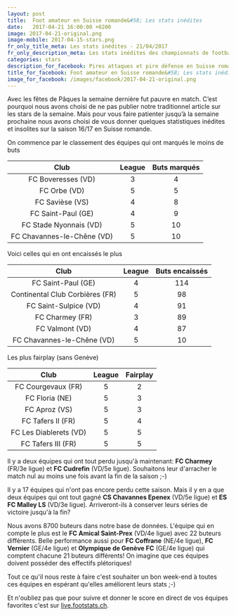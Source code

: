 ```yaml
---
layout: post
title:  Foot amateur en Suisse romande&#58; Les stats inédites
date:   2017-04-21 16:00:00 +0200
image: 2017-04-21-original.png
image-mobile: 2017-04-15-stars.png
fr_only_title_meta: Les stats inédites - 21/04/2017
fr_only_description_meta: Les stats inédites des championnats de football amateur en Suisse romande - 21/04/2017
categories: stars
description_for_facebook: Pires attaques et pire défense en Suisse romande! Classement fairplay, séries d'invincibilité et séries moins glorieuses. Découvrez quelles équipes possèdent ces stats inédites.
title_for_facebook: Foot amateur en Suisse romande&#58; Les stats inédites
image_for_facebook: /images/facebook/2017-04-21-original.png
---
```

Avec les fêtes de Pâques la semaine dernière fut pauvre en match. C’est pourquoi nous avons choisi de ne pas publier notre traditionnel article sur les stars de la semaine. Mais pour vous faire patienter jusqu’à la semaine prochaine nous avons choisi de vous donner quelques statistiques inédites et insolites sur la saison 16/17 en Suisse romande.

On commence par le classement des équipes qui ont marqués le moins de buts

| Club        | League          | Buts marqués  |
| :-------------: |:-------------:| :-----:|
| FC Boveresses (VD) | 3 | 4 |
| FC Orbe (VD)| 5 | 5 |
| FC Savièse (VS) | 4 | 8 |
| FC Saint-Paul (GE) | 4 | 9 |
| FC Stade Nyonnais (VD) | 5 | 10 |
| FC Chavannes-le-Chêne (VD) | 5 | 10 |

Voici celles qui en ont encaissés le plus

| Club        | League          | Buts encaissés  |
| :-------------: |:-------------:| :-----:|
| FC Saint-Paul (GE) | 4 | 114 |
| Continental Club Corbières (FR) | 5 | 98 |
| FC Saint-Sulpice (VD) | 4 | 91 |
| FC Charmey (FR) | 3 | 89 |
| FC Valmont (VD) | 4 | 87 |
| FC Chavannes-le-Chêne (VD) | 5 | 10 |

Les plus fairplay (sans Genève)

| Club        | League          | Fairplay  |
| :-------------: |:-------------:| :-----:|
| FC Courgevaux (FR) | 5 | 2 |
| FC Floria (NE) | 5 | 3 |
| FC Aproz (VS) | 5 | 3 |
| FC Tafers II (FR) | 5 | 4 |
| FC Les Diablerets (VD) | 5 | 5 |
| FC Tafers III (FR) | 5 | 5 |

Il y a deux équipes qui ont tout perdu jusqu'à maintenant: __FC Charmey__ (FR/3e ligue) et __FC Cudrefin__ (VD/5e ligue). Souhaitons leur d'arracher le match nul au moins une fois avant la fin de la saison ;-)

Il y a 17 équipes qui n'ont pas encore perdu cette saison. Mais il y en a que deux équipes qui ont tout gagné __CS Chavannes Epenex__ (VD/5e ligue) et __ES FC Malley LS__ (VD/3e ligue). Arriveront-ils à conserver leurs séries de victoire jusqu'à la fin?

Nous avons 8700 buteurs dans notre base de données. L'équipe qui en compte le plus est le __FC Amical Saint-Prex__ (VD/4e ligue) avec 22 buteurs différents. Belle performance aussi pour __FC Coffrane__ (NE/4e ligue), __FC Vernier__ (GE/4e ligue) et __Olympique de Genève FC__ (GE/4e ligue) qui comptent chacune 21 buteurs différents! On imagine que ces équipes doivent posséder des effectifs plétoriques!

Tout ce qu'il nous reste à faire c'est souhaiter un bon week-end à toutes ces équipes en espérant qu'elles améliorent leurs stats ;-)

Et n'oubliez pas que pour suivre et donner le score en direct de vos équipes favorites c'est sur <a href='http://live.footstats.ch'>live.footstats.ch</a>.